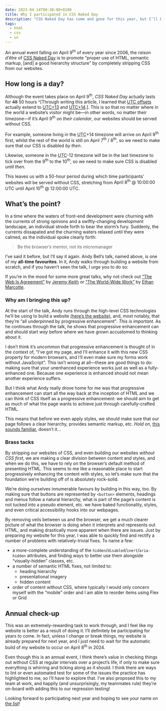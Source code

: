 ```yaml
---
date: 2023-04-14T00:30:00+0100
title: Why I participated in CSS Naked Day
description: "CSS Naked Day has come and gone for this year, but I’ll be making it a point to participate for many years to come."
tags:
  - html
  - css
  - ux
---
```


An annual event falling on April 9<sup>th</sup> of every year since 2006, the <dfn title="the reason for existing">raison d’être</dfn> of [CSS Naked Day](https://css-naked-day.github.io/) is to promote <q id="cssnakedday-quote">proper use of HTML, semantic markup, [and] a good hierarchy structure</q> by completely stripping CSS from our websites.

## How long is a day?

Although the event takes place on April 9<sup>th</sup>, *CSS Naked Day* actually lasts for <s>48</s> 50 hours ^[Through writing this article, I learned that [UTC offsets](https://en.wikipedia.org/wiki/List_of_UTC_offsets) actually extend to [UTC+13](https://en.wikipedia.org/wiki/UTC%2B13:00) and [UTC+14](https://en.wikipedia.org/wiki/UTC%2B14:00).]. This is so that no matter where in the world a website’s visitor might be—in other words, no matter their timezone—if it’s April 9<sup>th</sup> on *their calendar*, our websites should be served without CSS.

For example, someone living in the <abbr title="Coordinated Universal Time">UTC</abbr>+14 timezone will arrive on April 9<sup>th</sup> first, whilst the rest of the world is still on April 7<sup>th</sup> / 8<sup>th</sup>, so we need to make sure that our CSS is disabled *by then*.

Likewise, someone in the <abbr title="Coordinated Universal Time">UTC</abbr>-12 timezone will be in the last timezone to tick over from the 9<sup>th</sup> to the 10<sup>th</sup>, so we need to make sure CSS is disabled *until then*.

This leaves us with a 50-hour period during which time participants’ websites will be served without CSS, stretching from <time datetime="2023-04-08T10:00:00Z">April 8<sup>th</sup> @ 10:00:00 UTC</time> until <time datetime="2023-04-10T12:00:00Z">April 10<sup>th</sup> @ 12:00:00 UTC</time>.

## What’s the point?

In a time where the waters of front-end development were churning with the currents of strong opinions and a swiftly-changing development landscape, an individual strode forth to bear the storm’s fury. Suddenly, the currents dissapated and the churning waters relaxed until they were calmed, as the individual spoke clearly forth:

> Be the browser’s mentor, not its micromanager

I’ve said it before, but I’ll say it again. Andy Bell’s talk, named above, is one of my **all-time favourites**. In it, Andy walks through building a website from scratch, and if you haven’t seen the talk, I urge you to do so:

<figure class=" [ media ] ">
    <c-youtube id="5uhIiI9Ld5M" title="Andy Bell – Be the browser’s mentor, not its micromanager"></c-youtube>
</figure>

<aside class="inline-aside" style="--inset-block-start: -5em">
    <div class=" [ box ] ">
        <p>If you’re in the mood for some more great talks, why not check out <a href="https://www.youtube.com/watch?v=F3OpvEX2fhs"><q>The Web Is Agreement</q></a> by <a href="https://adactio.com/">Jeremy Keith</a> or <a href="https://www.youtube.com/watch?v=H9DTDbnwQyE"><q>The World-Wide Work</q></a> by <a href="">Ethan Marcotte</a>.</p>
    </div>
</aside>

### Why am I bringing this up?

At the start of the talk, Andy runs through the high-level CSS technologies he’ll be using to build a website [(here’s the website)](https://buildexcellentwebsit.es/), and, most notably, that they’re <q>all underpinned by progressive enhancement</q>. *This is important.* As he continues through the talk, he shows that progressive enhancement can and should start *way* before where we have grown accustomed to thinking about it.

I don’t think it’s uncommon that progressive enhancement is thought of in the context of, <q>I’ve got my page, and I’ll enhance it with this new CSS property for modern browsers, and I’ll even make sure my forms work without JavaScript</q>. This isn’t wrong at all—these are good things to do: making sure that your *un*enhanced experience works just as well as a fully-enhanced one. Because one experience is enhanced should not mean another experience suffers.

But I think what Andy really drove home for me was that progressive enhancement can start all the way back at the inception of HTML and we can think of CSS itself as a progressive enhancement: we should aim to get as much of what the page wants to achieve just through carefully-crafted HTML.

This means that before we even apply styles, we should make sure that our page follows a clear hierarchy, provides semantic markup, etc. *Hold on*, [this sounds familiar](#cssnakedday-quote), doesn’t it…

### Brass tacks

By stripping our websites of CSS, and even building our websites *without CSS first*, we are making a clear division between content and styles, and when we do this, we have to rely on the browser’s default method of presenting HTML. This seems to me like a reasonable place to start progressively enhancing the content with styles, so let’s make sure that the foundation we’re building off of is absolutely rock-solid.

We’re doing ourselves innumerable favours by building in this way, too. By making sure that buttons are represented by `<button>` elements, headings and menus follow a natural hierarchy, what is part of the page’s content is not tucked into a pseudo element, etc. we have baked functionality, styles, and even critical accessibility hooks into our webpages.

By removing veils between us and the browser, we get a much clearer picture of what the browser is doing when it interprets and represents out HTML, and making drastically more apparent when there are issues. Just by preparing my website for this year, I was able to quickly find and rectify a number of problems with relatively-trivial fixes. To name a few:

- a more-complete understanding of the `hidden`/`disabled`/`inert`/`aria-hidden` attributes, and finding ways to better use them alongside <q>visually-hidden</q> classes, etc.
- a number of semantic HTML fixes, not limited to:
  - heading hierarchy
  - presentational imagery
  - hidden content
- order of content without CSS, where typically I would only concern myself with the <q>mobile</q> order and I am able to reorder items using Flex or Grid

## Annual check-up

This was an extremely-rewarding task to work through, and I feel like my website is better as a result of doing it. I’ll definitely be participating for years to come. In fact, unless I change or break things, my website is already prepared for next year, and I just need to wait for the automatic build of my website to occur on April 8<sup>th</sup> in 2024.

Even though this is an annual event, I think there’s value in checking things out without CSS at regular intervals over a project’s life, if only to make sure everything is whirring and ticking along as it should. I think there are ways to lint or even automated test for some of the issues the practice has highlighted to me, so I’ll have to explore that. I’ve also proposed this to my team at work, and happily (and unsurprisingly, my teammates rule) they’re on-board with adding this to our regression testing!

Looking forward to participating next year and hoping to see your name on [the list](https://css-naked-day.github.io/2023.html)!
